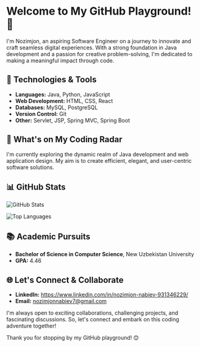 # Welcome to My GitHub Playground! 👋

I'm Nozimjon, an aspiring Software Engineer on a journey to innovate and craft seamless digital experiences. With a strong foundation in Java development and a passion for creative problem-solving, I'm dedicated to making a meaningful impact through code.

## 🔧 Technologies & Tools

- **Languages:** Java, Python, JavaScript
- **Web Development:** HTML, CSS, React
- **Databases:** MySQL, PostgreSQL
- **Version Control:** Git
- **Other:** Servlet, JSP, Spring MVC, Spring Boot

## 🚀 What's on My Coding Radar

I'm currently exploring the dynamic realm of Java development and web application design. My aim is to create efficient, elegant, and user-centric software solutions.

## 📊 GitHub Stats

![GitHub Stats](https://github-readme-stats.vercel.app/api?username=NozimjonNabiev&show_icons=true&count_private=true&hide=issues)

![Top Languages](https://github-readme-stats.vercel.app/api/top-langs/?username=NozimjonNabiev&layout=compact)

## 📚 Academic Pursuits

- **Bachelor of Science in Computer Science**, New Uzbekistan University
- **GPA:** 4.46

## 🌐 Let's Connect & Collaborate

- **LinkedIn:** https://www.linkedin.com/in/nozimjon-nabiev-931346229/
- **Email:** nozimjonnabiev7@gmail.com

I'm always open to exciting collaborations, challenging projects, and fascinating discussions. So, let's connect and embark on this coding adventure together!

Thank you for stopping by my GitHub playground! 😊
